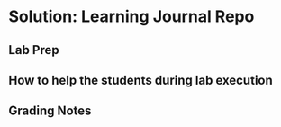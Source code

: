 # Solution: Learning Journal Repo

## Lab Prep

## How to help the students during lab execution



## Grading Notes
